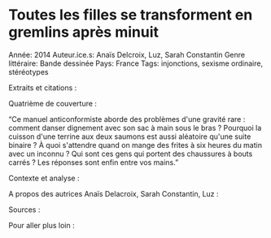 # Toutes les filles se transforment en gremlins après minuit

Année: 2014
Auteur.ice.s: Anaïs Delcroix, Luz, Sarah Constantin
Genre littéraire: Bande dessinée
Pays: France
Tags: injonctions, sexisme ordinaire, stéréotypes

Extraits et citations : 

Quatrième de couverture : 

“Ce manuel anticonformiste aborde des problèmes d'une gravité rare : comment danser dignement avec son sac à main sous le bras ? Pourquoi la cuisson d'une terrine aux deux saumons est aussi aléatoire qu'une suite binaire ? À quoi s'attendre quand on mange des frites à six heures du matin avec un inconnu ? Qui sont ces gens qui portent des chaussures à bouts carrés ? Les réponses sont enfin entre vos mains.”

Contexte et analyse : 

A propos des autrices Anaïs Delacroix, Sarah Constantin, Luz : 

Sources : 

Pour aller plus loin :